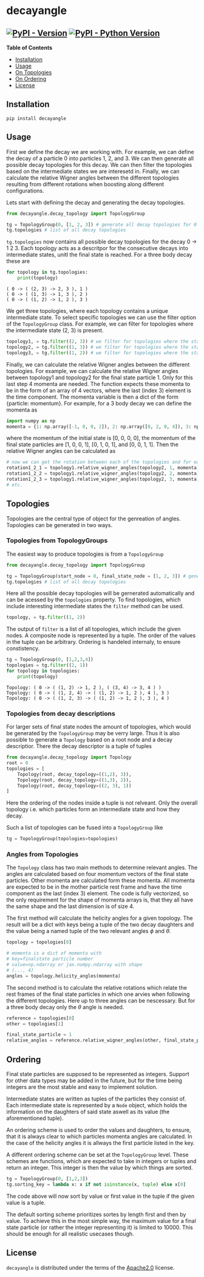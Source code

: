 # decayangle

<!-- [![PyPI - Version](https://img.shields.io/pypi/v/decayangle.svg)](https://pypi.org/project/decayangle)
[![PyPI - Python Version](https://img.shields.io/pypi/pyversions/decayangle.svg)](https://pypi.org/project/decayangle) -->


[![PyPI - Version](https://img.shields.io/pypi/v/decayangle.svg)](https://test.pypi.org/project/decayangle/)
[![PyPI - Python Version](https://img.shields.io/pypi/pyversions/decayangle.svg)](https://test.pypi.org/project/decayangle/)
-----

**Table of Contents**

- [Installation](#installation)
- [Usage](#usage)
- [On Topologies](#Topologies)
- [On Ordering](#ordering)
- [License](#license)

## Installation

```console
pip install decayangle
```
## Usage
First we define the decay we are working with. For example, we can define the decay of a particle 0 into particles 1, 2, and 3. We can then generate all possible decay topologies for this decay. We can then filter the topologies based on the intermediate states we are interesetd in. Finally, we can calculate the relative Wigner angles between the different topologies resulting from different rotations when boosting along different configurations.

Lets start with defining the decay and generating the decay topologies.
```python
from decayangle.decay_topology import TopologyGroup

tg = TopologyGroup(0, [1, 2, 3]) # generate all decay topologies for 0 -> 1 2 3
tg.topologies # list of all decay topologies
```
```tg.topologies``` now contains all possible decay topologies for the decay 0 -> 1 2 3. Each topology acts as a descritpor for the consecutive decays into intermediate states, unitl the final state is reached. For a three body decay these are
```python
for topology in tg.topologies:
    print(topology)
```
```console
( 0 -> ( (2, 3) -> 2, 3 ), 1 )
( 0 -> ( (1, 3) -> 1, 3 ), 2 )
( 0 -> ( (1, 2) -> 1, 2 ), 3 )
```

We get three topologies, where each topology contains a unique intermediate state.
To select specific topologies we can use the filter option of the ```TopologyGroup``` class. For example, we can filter for topologies where the intermediate state (2, 3) is present.
```python	
topology1, = tg.filter((2, 3)) # we filter for topologies where the state (2, 3) is present 
topology2, = tg.filter((1, 3)) # we filter for topologies where the state (1, 3) is present
topology3, = tg.filter((1, 2)) # we filter for topologies where the state (1, 2) is present
```

Finally, we can calculate the relative Wigner angles between the different topologies. For example, we can calculate the relative Wigner angles between topology1 and topology2 for the final state particle 1. Only for this last step 4 momenta are needed. 
The function expects these momenta to be in the form of an array of 4 vectors, where the last (index 3) element is the time component. The momenta variable is then a dict of the form {particle: momentum}. For example, for a 3 body decay we can define the momenta as
```python	
import numpy as np
momenta = {1: np.array([-1, 0, 0, 2]), 2: np.array([0, 2, 0, 4]), 3: np.array([0, 0, 0.3, 2])}
```
where the momentum of the initial state is [0, 0, 0, 0], the momentum of the final state particles are [1, 0, 0, 1], [0, 1, 0, 1], and [0, 0, 1, 1]. Then the relative Wigner angles can be calculated as

```python
# now we can get the rotation between each of the topologies and for each final state particle
rotation1_2_1 = topology1.relative_wigner_angles(topology2, 1, momenta)
rotation1_2_2 = topology1.relative_wigner_angles(topology2, 2, momenta)
rotation1_2_3 = topology1.relative_wigner_angles(topology2, 3, momenta)
# etc.
```

## Topologies

Topologies are the central type of object for the genreation of angles. Topologies can be generated in two ways.

### Topologies from TopologyGroups
The easiest way to produce topologies is from a `TopologyGroup`
```python
from decayangle.decay_topology import TopologyGroup

tg = TopologyGroup(start_node = 0, final_state_node = [1, 2, 3]) # generate all decay topologies for 0 -> 1 2 3
tg.topologies # list of all decay topologies
```

Here all the possible decay topologies will be gernerated automatically and can be acessed by the `topologies` property. To find topologies, which include interesting intermediate states the `filter` method can be used.

```python
topology, = tg.filter((1, 2))
```
The output of `filter` is a list of all topologies, which include the given nodes. A composite node is represented by a tuple. The order of the values in the tuple can be arbitrary. Ordering is handeled internaly, to ensure constistency.

```python
tg = TopologyGroup(0, [1,2,3,4])
topologies = tg.filter((2, 1))
for topology in topologies:
    print(topology)
```
```
Topology: ( 0 -> ( (1, 2) -> 1, 2 ), ( (3, 4) -> 3, 4 ) )
Topology: ( 0 -> ( (1, 2, 4) -> ( (1, 2) -> 1, 2 ), 4 ), 3 )
Topology: ( 0 -> ( (1, 2, 3) -> ( (1, 2) -> 1, 2 ), 3 ), 4 )
```

### Topologies from decay descriptions
For larger sets of final state nodes the amount of topologies, which would be generated by the `TopologyGroup` may be verry large.
Thus it is also possible to generate a `Topology` based on a root node and a decay descriptior. There the decay descriptor is a tuple of tuples 
```python
from decayangle.decay_topology import Topology
root = 0
topologies = [
    Topology(root, decay_topology=((1,2), 3)),
    Topology(root, decay_topology=((1,3), 2)), 
    Topology(root, decay_topology=((2, 3), 1)) 
]
```
Here the ordering of the nodes inside a tuple is not relveant. Only the overall topology i.e. which particles form an intermediate state and how they decay.

Such a list of topologies can be fused into a `TopologyGroup` like

```python
tg = TopologyGroup(topologies=topologies)
```

### Angles from Topologies

The `Topology` class has two main methods to determine relevant angles. 
The angles are calculated based on four momentum vectors of the final state particles. Other momenta are calculated form these momenta. 
All momenta are expected to be in the mother particle rest frame and have the time component as the last (index 3) element. 
The code is fully vectorized, so the only requirement for the shape of momenta arrays is, that they all have the same shape and the last dimension is of size 4.


The first method will calculate the helicity angles for a given topology. 
The result will be a dict with keys being a tuple of the two decay daughters and the value being a named tuple of the two relevant angles $\phi$ and $\theta$.
```python
topology = topologies[0]

# momenta is a dict of momenta with 
# key=finalstate particle number
# value=np.ndarray or jax.numpy.ndarray with shape
# (..., 4) 
angles = topology.helicity_angles(momenta)
```

The second method is to calculate the relative rotations which relate the rest frames of the final state particles in which one arvies when following the different topologies. Here up to three angles can be nescessary. But for a three body decay only the $\theta$ angle is needed.

```python
reference = topologies[0]
other = topologies[1]

final_state_particle = 1
relative_angles = reference.relative_wigner_angles(other, final_state_particle, momenta)
```

## Ordering
Final state particles are supposed to be represented as integers. Support for other data types may be added in the future, but for the time being integers are the most stable and easy to implement solution. 

Intermediate states are written as tuples of the particles they consist of. Each intermediate state is represented by a `Node` object, which holds the information on the daughters of said state aswell as its value (the aforementioned tuple). 

An ordering scheme is used to order the values and daughters, to ensure, that it is always clear to which particles momenta angles are calculated. 
In the case of the helicity angles it is allways the first particle listed in the key.

A different ordering scheme can be set at the 
`TopologyGroup` level. These schemes are functions, which are expected to take in integers or tuples and return an integer. This integer is then the value by which things are sorted.

```python
tg = TopologyGroup(0, [1,2,3])
tg.sorting_key = lambda x: x if not isinstance(x, tuple) else x[0]
```

The code above will now sort by value or first value in the tuple if the given value is a tuple.

The default sorting scheme prioritizes sortes by length first and then by value. 
To achieve this in the most simple way,  the maximum value for a final state particle (or rather the integer representing it) is limited to 10000. This should be enough for all realistic usecases though.

## License

`decayangle` is distributed under the terms of the [Apache2.0](https://www.apache.org/licenses/LICENSE-2.0) license.
